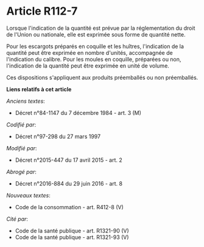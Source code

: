 # Article R112-7

Lorsque l'indication de la quantité est prévue par la réglementation du droit de l'Union ou nationale, elle est exprimée sous
forme de quantité nette.

Pour les escargots préparés en coquille et les huîtres, l'indication de la quantité peut être exprimée en nombre d'unités,
accompagnée de l'indication du calibre. Pour les moules en coquille, préparées ou non, l'indication de la quantité peut être
exprimée en unité de volume.

Ces dispositions s'appliquent aux produits préemballés ou non préemballés.

**Liens relatifs à cet article**

_Anciens textes_:

  - Décret n°84-1147 du 7 décembre 1984 - art. 3 (M)

_Codifié par_:

  - Décret n°97-298 du 27 mars 1997

_Modifié par_:

  - Décret n°2015-447 du 17 avril 2015 - art. 2

_Abrogé par_:

  - Décret n°2016-884 du 29 juin 2016 - art. 8

_Nouveaux textes_:

  - Code de la consommation - art. R412-8 (V)

_Cité par_:

  - Code de la santé publique - art. R1321-90 (V)
  - Code de la santé publique - art. R1321-93 (V)
